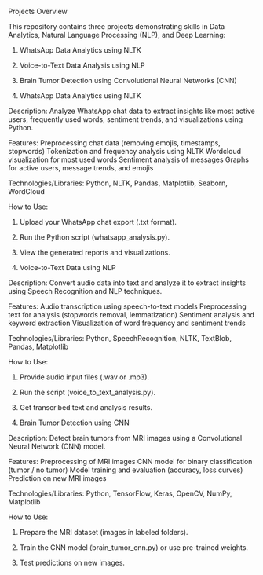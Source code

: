 Projects Overview

This repository contains three projects demonstrating skills in Data Analytics, Natural Language Processing (NLP), and Deep Learning:

1. WhatsApp Data Analytics using NLTK

2. Voice-to-Text Data Analysis using NLP

3. Brain Tumor Detection using Convolutional Neural Networks (CNN)


1. WhatsApp Data Analytics using NLTK

Description:
Analyze WhatsApp chat data to extract insights like most active users, frequently used words, sentiment trends, and visualizations using Python.

Features:
Preprocessing chat data (removing emojis, timestamps, stopwords)
Tokenization and frequency analysis using NLTK
Wordcloud visualization for most used words
Sentiment analysis of messages
Graphs for active users, message trends, and emojis


Technologies/Libraries:
Python, NLTK, Pandas, Matplotlib, Seaborn, WordCloud

How to Use:
1. Upload your WhatsApp chat export (.txt format).
2. Run the Python script (whatsapp_analysis.py).
3. View the generated reports and visualizations.


2. Voice-to-Text Data using NLP

Description:
Convert audio data into text and analyze it to extract insights using Speech Recognition and NLP techniques.

Features:
Audio transcription using speech-to-text models
Preprocessing text for analysis (stopwords removal, lemmatization)
Sentiment analysis and keyword extraction
Visualization of word frequency and sentiment trends

Technologies/Libraries:
Python, SpeechRecognition, NLTK, TextBlob, Pandas, Matplotlib

How to Use:
1. Provide audio input files (.wav or .mp3).
2. Run the script (voice_to_text_analysis.py).
3. Get transcribed text and analysis results.


3. Brain Tumor Detection using CNN

Description:
Detect brain tumors from MRI images using a Convolutional Neural Network (CNN) model.

Features:
Preprocessing of MRI images
CNN model for binary classification (tumor / no tumor)
Model training and evaluation (accuracy, loss curves)
Prediction on new MRI images

Technologies/Libraries:
Python, TensorFlow, Keras, OpenCV, NumPy, Matplotlib

How to Use:
1. Prepare the MRI dataset (images in labeled folders).
2. Train the CNN model (brain_tumor_cnn.py) or use pre-trained weights.


3. Test predictions on new images.
